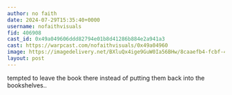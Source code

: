 ```yaml
---
author: no faith
date: 2024-07-29T15:35:40+0000
username: nofaithvisuals
fid: 406908
cast_id: 0x49a049606ddd82794e01b8d41286b884e2a941a3
cast: https://warpcast.com/nofaithvisuals/0x49a04960
image: https://imagedelivery.net/BXluQx4ige9GuW0Ia56BHw/8caaefb4-fcbf-4f02-7da9-9c6bede04400/original
layout: post
---
```

tempted to leave the book there instead of putting them back into the bookshelves..  

<img src='https://imagedelivery.net/BXluQx4ige9GuW0Ia56BHw/8caaefb4-fcbf-4f02-7da9-9c6bede04400/original' alt='' referrerpolicy='no-referrer'/>